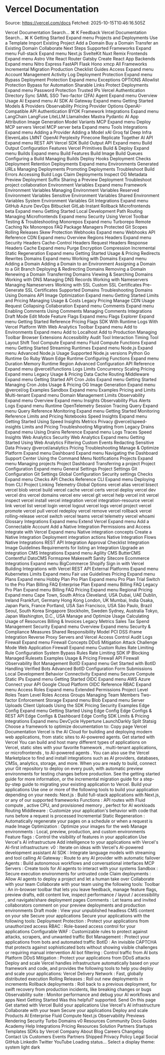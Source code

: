 # Vercel Documentation

Source: https://vercel.com/docs
Fetched: 2025-10-15T10:46:16.505Z

Vercel Documentation Search... ⌘ K Feedback Vercel Documentation Search... ⌘ K Getting Started Expand menu Projects and Deployments Use a Template Import Existing Project Add a Domain Buy a Domain Transfer an Existing Domain Collaborate Next Steps Supported Frameworks Expand menu Full-stack Expand menu Next.js SvelteKit Nuxt Remix Frontends Expand menu Astro Vite React Router Gatsby Create React App Backends Expand menu Nitro Express FastAPI Flask Hono xmcp All Frameworks Incremental Migration Production Checklist Guides Access Expand menu Account Management Activity Log Deployment Protection Expand menu Bypass Deployment Protection Expand menu Exceptions OPTIONS Allowlist Protection Bypass for Automation Sharable Links Protect Deployments Expand menu Password Protection Trusted IPs Vercel Authentication Directory Sync SAML SSO Two-factor (2FA) Agent Expand menu Overview Usage AI Expand menu AI SDK AI Gateway Expand menu Getting Started Models &amp; Providers Observability Pricing Provider Options OpenAI-Compatible API Authentication BYOK Framework Integrations Expand menu LangChain LangFuse LiteLLM LlamaIndex Mastra Pydantic AI App Attribution Image Generation Model Variants MCP Expand menu Deploy MCP servers Vercel MCP server beta Expand menu Tools Integrations Expand menu Adding a Provider Adding a Model xAI Groq fal Deep Infra ElevenLabs LMNT OpenAI Perplexity Pinecone Replicate Together AI API Expand menu REST API Vercel SDK Build Output API Expand menu Build Output Configuration Features Vercel Primitives Build &amp; Deploy Expand menu Builds Expand menu Build Features Build Image Build Queues Configuring a Build Managing Builds Deploy Hooks Deployment Checks Deployment Retention Deployments Expand menu Environments Generated URLs Managing Deployments Promoting Deployments Troubleshoot Build Errors Accessing Build Logs Claim Deployments Inspect OG Metadata Preview Deployment Suffix Sharing a Preview Deployment Troubleshoot project collaboration Environment Variables Expand menu Framework Environment Variables Managing Environment Variables Reserved Environment Variables Sensitive Environment Variables Shared Environment Variables System Environment Variables Git Integrations Expand menu GitHub Azure DevOps Bitbucket GitLab Instant Rollback Microfrontends beta Expand menu Getting Started Local Development Path Routing Managing Microfrontends Expand menu Security Using Vercel Toolbar Testing &amp; Troubleshooting Monorepos Expand menu Turborepo Remote Caching Nx Monorepos FAQ Package Managers Protected Git Scopes Rolling Releases Skew Protection Webhooks Expand menu Webhooks API Reference CDN Expand menu Overview Regions Headers Expand menu Security Headers Cache-Control Headers Request Headers Response Headers Cache Expand menu Purge Encryption Compression Incremental Static Regeneration Expand menu Getting Started Usage &amp; Pricing Redirects Rewrites Domains Expand menu Working with Domains Expand menu Adding a Domain Adding a Domain to an Environment Assigning a Domain to a Git Branch Deploying &amp; Redirecting Domains Removing a Domain Renewing a Domain Transferring Domains Viewing &amp; Searching Domains Working with DNS Managing DNS Records Working with Nameservers Managing Nameservers Working with SSL Custom SSL Certificates Pre-Generate SSL Certificates Supported Domains Troubleshooting Domains Using Domains API Image Optimization Expand menu Getting Started Limits and Pricing Managing Usage &amp; Costs Legacy Pricing Manage CDN Usage Request Collapsing Collaboration Expand menu Comments Expand menu Enabling Comments Using Comments Managing Comments Integrations Draft Mode Edit Mode Feature Flags Expand menu Flags Explorer Expand menu Getting Started Reference Pricing Flags SDK With Runtime Logs With Vercel Platform With Web Analytics Toolbar Expand menu Add to Environments Expand menu Add to Localhost Add to Production Managing Toolbar Browser Extensions Accessibility Audit Tool Interaction Timing Tool Layout Shift Tool Compute Expand menu Fluid Compute Functions Expand menu Getting Started Streaming Runtimes Expand menu Node.js Expand menu Advanced Node.js Usage Supported Node.js versions Python Go Runtime Go Ruby Wasm Edge Runtime Configuring Functions Expand menu Duration Memory Runtime Region Advanced Configuration API Reference Expand menu @vercel/functions Logs Limits Concurrency Scaling Pricing Expand menu Legacy Usage &amp; Pricing Data Cache Routing Middleware Expand menu Getting Started API Cron Jobs Expand menu Getting Started Managing Cron Jobs Usage &amp; Pricing OG Image Generation Expand menu @vercel/og Examples Sandbox Expand menu Examples Pricing and Limits Multi-tenant Expand menu Domain Management Limits Observability Expand menu Overview Expand menu Insights Observability Plus Alerts Logs Expand menu Runtime OpenTelemetry Session Tracing Query Expand menu Query Reference Monitoring Expand menu Getting Started Monitoring Reference Limits and Pricing Notebooks Speed Insights Expand menu Getting Started Using Speed Insights Metrics Privacy @vercel/speed-insights Limits and Pricing Troubleshooting Migrating from Legacy Drains Expand menu Using Drains Reference Expand menu Logs Traces Speed Insights Web Analytics Security Web Analytics Expand menu Getting Started Using Web Analytics Filtering Custom Events Redacting Sensitive Data Privacy @vercel/analytics Pricing Troubleshooting Manage &amp; Optimize Platform Expand menu Dashboard Expand menu Navigating the Dashboard Support Center Using the Command Menu Notifications Projects Expand menu Managing projects Project Dashboard Transferring a project Project Configuration Expand menu General Settings Project Settings Git Configuration Git Settings Global Configuration Security settings Checks Expand menu Checks API Checks Reference CLI Expand menu Deploying from CLI Project Linking Telemetry Global Options vercel alias vercel bisect vercel blob vercel build vercel cache vercel certs vercel deploy vercel dev vercel dns vercel domains vercel env vercel git vercel help vercel init vercel inspect vercel install vercel integration vercel integration-resource vercel link vercel list vercel login vercel logout vercel logs vercel project vercel promote vercel pull vercel redeploy vercel remove vercel rollback vercel rolling-release vercel switch vercel teams vercel telemetry vercel whoami Glossary Integrations Expand menu Extend Vercel Expand menu Add a Connectable Account Add a Native Integration Permissions and Access Integrate with Vercel Expand menu Native integration concepts Create a Native Integration Deployment integration actions Native Integration Flows Native Integrations REST API Integration Approval Checklist Integration Image Guidelines Requirements for listing an Integration Upgrade an Integration CMS Integrations Expand menu Agility CMS ButterCMS Contentful DatoCMS Formspree Makeswift Sanity Sitecore Ecommerce Integrations Expand menu BigCommerce Shopify Sign in with Vercel Building Integrations with Vercel REST API External Platforms Expand menu Kubernetes Limits Expand menu Fair use Guidelines Pricing Expand menu Plans Expand menu Hobby Plan Pro Plan Expand menu Pro Plan Trial Switch to the Pro Plan Billing FAQ Enterprise Plan Expand menu Billing FAQ Legacy Pro Plan Expand menu Billing FAQ Pricing Expand menu Regional Pricing Expand menu Cape Town, South Africa Cleveland, USA Dubai, UAE Dublin, Ireland Frankfurt, Germany Hong Kong London, UK Mumbai, India Osaka, Japan Paris, France Portland, USA San Francisco, USA São Paulo, Brazil Seoul, South Korea Singapore Stockholm, Sweden Sydney, Australia Tokyo, Japan Washington, D.C., USA Manage and Optimize Usage Calculating Usage of Resources Billing &amp; Invoices Legacy Metrics Sales Tax Spend Management Security Expand menu Overview Expand menu Security &amp; Compliance Measures Shared Responsibility Model PCI DSS iframe Integration Reverse Proxy Servers and Vercel Access Control Audit Logs Firewall Expand menu Firewall Concepts DDoS Mitigation Attack Challenge Mode Web Application Firewall Expand menu Custom Rules Rate Limiting Rule Configuration System Bypass Rules Rate Limiting SDK IP Blocking Managed Rulesets Examples Usage &amp; Pricing Firewall API Firewall Observability Bot Management BotID Expand menu Get Started with BotID Handling Verified Bots Advanced BotID Configuration Form Submissions Local Development Behavior Connectivity Expand menu Secure Compute Static IPs Expand menu Getting Started OIDC Expand menu AWS Azure Connect your API Google Cloud Platform OIDC Reference RBAC Expand menu Access Roles Expand menu Extended Permissions Project Level Roles Team Level Roles Access Groups Managing Team Members Two-factor Enforcement Storage Expand menu Blob Expand menu Server Uploads Client Uploads Using the SDK Pricing Security Examples Edge Config Expand menu Getting Started Using Edge Config Edge Configs &amp; REST API Edge Configs &amp; Dashboard Edge Config SDK Limits &amp; Pricing Integrations Expand menu DevCycle Hypertune LaunchDarkly Split Statsig Choose a framework to optimize documentation to: Copy page Vercel Documentation Vercel is the AI Cloud for building and deploying modern web applications, from static sites to AI-powered agents. Get started with Vercel You can build and host many different types of applications on Vercel, static sites with your favorite framework , multi-tenant applications, or microfrontends , to AI-powered agents . You can also use the Vercel Marketplace to find and install integrations such as AI providers, databases, CMSs, analytics, storage, and more. When you are ready to build, connect your Git repository to deploy on every push, with automatic preview environments for testing changes before production. See the getting started guide for more information, or the incremental migration guide for a step-by-step guide to migrating your existing application to Vercel. Build your applications Use one or more of the following tools to build your application depending on your needs: Next.js : Build full-stack applications with Next.js, or any of our supported frameworks Functions : API routes with Fluid compute , active CPU, and provisioned memory , perfect for AI workloads Routing Middleware : Customize your application&#x27;s behavior with code that runs before a request is processed Incremental Static Regeneration : Automatically regenerate your pages on a schedule or when a request is made Image Optimization : Optimize your images for the web Manage environments : Local, preview, production, and custom environments Feature flags : Control the visibility of features in your application Use Vercel&#x27;s AI infrastructure Add intelligence to your applications with Vercel&#x27;s AI-first infrastructure: v0 : Iterate on ideas with Vercel&#x27;s AI-powered development assistant AI SDK : Integrate language models with streaming and tool calling AI Gateway : Route to any AI provider with automatic failover Agents : Build autonomous workflows and conversational interfaces MCP Servers : Create tools for AI agents to interact with your systems Sandbox : Secure execution environments for untrusted code Claim deployments : Allow AI agents to deploy a project and let a human take over Collaborate with your team Collaborate with your team using the following tools: Toolbar : An in-browser toolbar that lets you leave feedback, manage feature flags, preview drafts, edit content live, inspect performance / layout / accessibility , and navigate/share deployment pages Comments : Let teams and invited collaborators comment on your preview deployments and production environments Draft mode : View your unpublished headless CMS content on your site Secure your applications Secure your applications with the following tools: Deployment Protection : Protect your applications from unauthorized access RBAC : Role-based access control for your applications Configurable WAF : Customizable rules to protect against attacks, scrapers, and unwanted traffic Bot Management : Protect your applications from bots and automated traffic BotID : An invisible CAPTCHA that protects against sophisticated bots without showing visible challenges or requiring manual intervention AI bot filtering : Control traffic from AI bots Platform DDoS Mitigation : Protect your applications from DDoS attacks Deploy and scale Vercel handles infrastructure automatically based on your framework and code, and provides the following tools to help you deploy and scale your applications: Vercel Delivery Network : Fast, globally distributed execution Rolling Releases : Roll out new deployments in increments Rollback deployments : Roll back to a previous deployment, for swift recovery from production incidents, like breaking changes or bugs Observability suite : Monitor performance and debug your AI workflows and apps Next Getting Started Was this helpful? supported. Send On this page Get started with Vercel Build your applications Use Vercel&#x27;s AI infrastructure Collaborate with your team Secure your applications Deploy and scale Products AI Enterprise Fluid Compute Next.js Observability Previews Rendering Security Turbo Domains v0 Resources Community Docs Guides Academy Help Integrations Pricing Resources Solution Partners Startups Templates SDKs by Vercel Company About Blog Careers Changelog Contact Us Customers Events Partners Shipped Privacy Policy Legal Social GitHub LinkedIn Twitter YouTube Loading status… Select a display theme: system light dark
